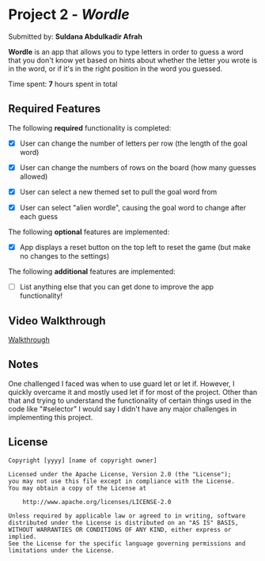 # Project 2 - *Wordle*

Submitted by: **Suldana Abdulkadir Afrah**

**Wordle** is an app that allows you to type letters in order to guess a word that you don't know yet based on hints about whether the letter you wrote is in the word, or if it's in the right position in the word you guessed.

Time spent: **7** hours spent in total

## Required Features

The following **required** functionality is completed:

- [X] User can change the number of letters per row (the length of the goal word)
- [X] User can change the numbers of rows on the board (how many guesses allowed)
- [X] User can select a new themed set to pull the goal word from
- [X] User can select "alien wordle", causing the goal word to change after each guess


The following **optional** features are implemented:

- [X] App displays a reset button on the top left to reset the game (but make no changes to the settings)

The following **additional** features are implemented:

- [ ] List anything else that you can get done to improve the app functionality!

## Video Walkthrough

[Walkthrough](https://drive.google.com/file/d/1gUxvm2lYr3JJnudWV-wzIGIhb7KX4wzJ/view?usp=drive_link)

## Notes
One challenged I faced was when to use guard let or let if. However, I quickly overcame it and mostly used let if for most of the project. Other than that and trying to understand the functionality of certain things used in the code like "#selector" I would say I didn't have any major challenges in implementing this project.

## License

    Copyright [yyyy] [name of copyright owner]

    Licensed under the Apache License, Version 2.0 (the "License");
    you may not use this file except in compliance with the License.
    You may obtain a copy of the License at

        http://www.apache.org/licenses/LICENSE-2.0

    Unless required by applicable law or agreed to in writing, software
    distributed under the License is distributed on an "AS IS" BASIS,
    WITHOUT WARRANTIES OR CONDITIONS OF ANY KIND, either express or implied.
    See the License for the specific language governing permissions and
    limitations under the License.
